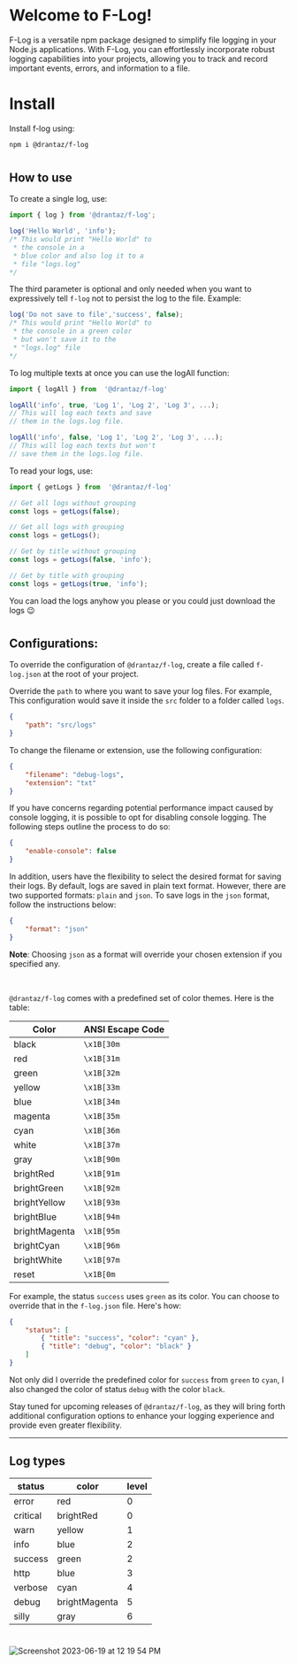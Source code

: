 # Welcome to F-Log!

F-Log is a versatile npm package designed to simplify file logging in your Node.js applications. With F-Log, you can effortlessly incorporate robust logging capabilities into your projects, allowing you to track and record important events, errors, and information to a file.

# Install

Install f-log using:
```bash
npm i @drantaz/f-log
```    
#
## How to use

To create a single log, use:
```ts
import { log } from '@drantaz/f-log';

log('Hello World', 'info');
/* This would print "Hello World" to 
 * the console in a 
 * blue color and also log it to a
 * file "logs.log"
*/
```
The third parameter is optional and only needed when you want to expressively tell `f-log` not to persist the log to the file. Example:
```ts
log('Do not save to file','success', false);
/* This would print "Hello World" to 
 * the console in a green color
 * but won't save it to the
 * "logs.log" file
*/
```
To log multiple texts at once you can use the logAll function:
```ts
import { logAll } from  '@drantaz/f-log'

logAll('info', true, 'Log 1', 'Log 2', 'Log 3', ...); 
// This will log each texts and save
// them in the logs.log file.

logAll('info', false, 'Log 1', 'Log 2', 'Log 3', ...); 
// This will log each texts but won't
// save them in the logs.log file.
```
To read your logs, use:
```ts
import { getLogs } from  '@drantaz/f-log'

// Get all logs without grouping
const logs = getLogs(false);

// Get all logs with grouping
const logs = getLogs();

// Get by title without grouping
const logs = getLogs(false, 'info');

// Get by title with grouping
const logs = getLogs(true, 'info');
```
You can load the logs anyhow you please or you could just download the logs 😉
#

## Configurations:

To override the configuration of `@drantaz/f-log`, create a file called `f-log.json` at the root of your project.

Override the `path` to where you want to save your log files. For example, This configuration would save it inside the `src` folder to a folder called `logs`.
```json
{ 
    "path": "src/logs"
}
```
To change the filename or extension, use the following configuration:

```json
{  
    "filename": "debug-logs",
    "extension": "txt"
}
```
If you have concerns regarding potential performance impact caused by console logging, it is possible to opt for disabling console logging. The following steps outline the process to do so:
```json
{
    "enable-console": false
}
```

In addition, users have the flexibility to select the desired format for saving their logs. By default, logs are saved in plain text format. However, there are two supported formats: `plain` and `json`. To save logs in the `json` format, follow the instructions below:
```json
{
    "format": "json"
}
```
**Note**: Choosing `json` as a format will override your chosen extension if you specified any.

<br />


`@drantaz/f-log` comes with a predefined set of color themes. Here is the table:

| Color          | ANSI Escape Code |
| -------------- | ---------------- |
| black          | `\x1B[30m`       |
| red            | `\x1B[31m`       |
| green          | `\x1B[32m`       |
| yellow         | `\x1B[33m`       |
| blue           | `\x1B[34m`       |
| magenta        | `\x1B[35m`       |
| cyan           | `\x1B[36m`       |
| white          | `\x1B[37m`       |
| gray           | `\x1B[90m`       |
| brightRed      | `\x1B[91m`       |
| brightGreen    | `\x1B[92m`       |
| brightYellow   | `\x1B[93m`       |
| brightBlue     | `\x1B[94m`       |
| brightMagenta  | `\x1B[95m`       |
| brightCyan     | `\x1B[96m`       |
| brightWhite    | `\x1B[97m`       |
| reset          | `\x1B[0m`        |

For example, the status `success` uses `green` as its color. You can choose to override that in the `f-log.json` file. Here's how:

````json
{
    "status": [
        { "title": "success", "color": "cyan" },
        { "title": "debug", "color": "black" }
    ]
}
````
Not only did I override the predefined color for `success` from `green` to `cyan`, I also changed the color of status `debug` with the color `black`.

Stay tuned for upcoming releases of `@drantaz/f-log`, as they will bring forth additional configuration options to enhance your logging experience and provide even greater flexibility.

---

## Log types

| **status** | **color** | **level**
| ---------- | ---------- | -------- |
| error | red | 0
| critical | brightRed | 0
| warn | yellow | 1
| info | blue | 2
| success | green | 2
| http | blue | 3
| verbose | cyan | 4
| debug | brightMagenta | 5
| silly | gray | 6


#



![Screenshot 2023-06-19 at 12 19 54 PM](https://github.com/cheese-framework/f-log/assets/54779057/982daef1-8dd1-43e2-806d-4b7e2b96834c)
